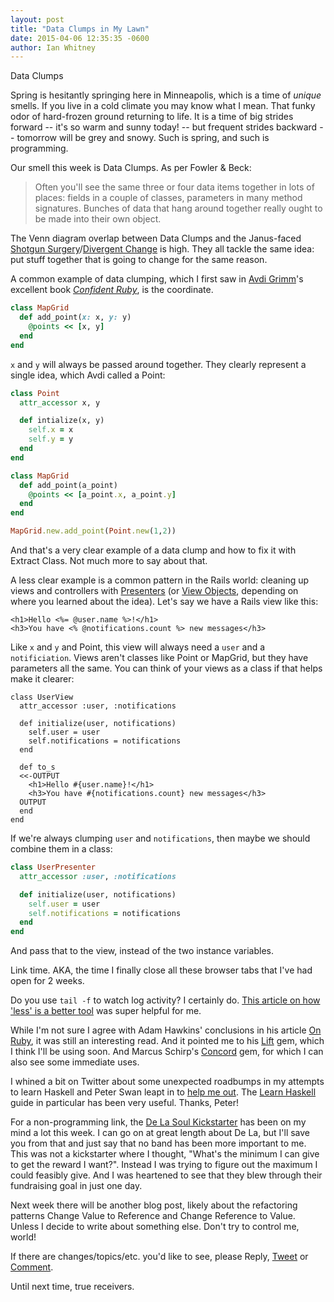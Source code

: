 ```yaml
---
layout: post
title: "Data Clumps in My Lawn"
date: 2015-04-06 12:35:35 -0600
author: Ian Whitney
---
```


Data Clumps

Spring is hesitantly springing here in Minneapolis, which is a time of _unique_ smells. If you live in a cold climate you may know what I mean. That funky odor of hard-frozen ground returning to life. It is a time of big strides forward -- it's so warm and sunny today! -- but frequent strides backward -- tomorrow will be grey and snowy. Such is spring, and such is programming.

Our smell this week is Data Clumps. As per Fowler & Beck:

> Often you'll see the same three or four data items together in lots of places: fields in a couple of classes, parameters in many method signatures. Bunches of data that hang around together really ought to be made into their own object.

The Venn diagram overlap between Data Clumps and the Janus-faced [Shotgun Surgery](http://tinyletter.com/ianwhitney/letters/shotgun-surgery-a-pretty-exciting-name-something-so-tedious)/[Divergent Change](http://tinyletter.com/ianwhitney/letters/divergent-change-a-smell-by-any-other-name) is high. They all tackle the same idea: put stuff together that is going to change for the same reason.

A common example of data clumping, which I first saw in [Avdi Grimm](http://about.avdi.org/)'s excellent book [_Confident Ruby_](http://www.confidentruby.com/), is the coordinate.

```ruby
class MapGrid
  def add_point(x: x, y: y)
    @points << [x, y]
  end
end
```

`x` and `y` will always be passed around together. They clearly represent a single idea, which Avdi called a Point:

```ruby
class Point
  attr_accessor x, y

  def intialize(x, y)
    self.x = x
    self.y = y
  end
end

class MapGrid
  def add_point(a_point)
    @points << [a_point.x, a_point.y]
  end
end

MapGrid.new.add_point(Point.new(1,2))
```

And that's a very clear example of a data clump and how to fix it with Extract Class. Not much more to say about that.

A less clear example is a common pattern in the Rails world: cleaning up views and controllers with [Presenters](http://blog.jayfields.com/2007/03/rails-presenter-pattern.html) (or [View Objects](http://blog.codeclimate.com/blog/2012/10/17/7-ways-to-decompose-fat-activerecord-models/), depending on where you learned about the idea). Let's say we have a Rails view like this:

```erb
<h1>Hello <%= @user.name %>!</h1>
<h3>You have <% @notifications.count %> new messages</h3>
```

Like `x` and `y` and Point, this view will always need a `user` and a `notificiation`. Views aren't classes like Point or MapGrid, but they have parameters all the same. You can think of your views as a class if that helps make it clearer:

```
class UserView
  attr_accessor :user, :notifications

  def initialize(user, notifications)
    self.user = user
    self.notifications = notifications
  end

  def to_s
  <<-OUTPUT
    <h1>Hello #{user.name}!</h1>
    <h3>You have #{notifications.count} new messages</h3>
  OUTPUT
  end
end
```

If we're always clumping `user` and `notifications`, then maybe we should combine them in a class:

```ruby
class UserPresenter
  attr_accessor :user, :notifications

  def initialize(user, notifications)
    self.user = user
    self.notifications = notifications
  end
end
```

And pass that to the view, instead of the two instance variables.

Link time. AKA, the time I finally close all these browser tabs that I've had open for 2 weeks.

Do you use `tail -f` to watch log activity? I certainly do. [This article on how 'less' is a better tool](http://www.brianstorti.com/stop-using-tail/) was super helpful for me.

While I'm not sure I agree with Adam Hawkins' conclusions in his article [On Ruby](http://hawkins.io/2015/03/on-ruby/), it was still an interesting read. And it pointed me to his [Lift](https://github.com/ahawkins/lift) gem, which I think I'll be using soon. And Marcus Schirp's [Concord](https://github.com/mbj/concord) gem, for which I can also see some immediate uses.

I whined a bit on Twitter about some unexpected roadbumps in my attempts to learn Haskell and Peter Swan leapt in to [help me out](https://twitter.com/pdswanII/status/580206789054107648). The [Learn Haskell](https://github.com/bitemyapp/learnhaskell) guide in particular has been very useful. Thanks, Peter!

For a non-programming link, the [De La Soul Kickstarter](https://www.kickstarter.com/projects/1519102394/de-la-souls-new-album) has been on my mind a lot this week. I can go on at great length about De La, but I'll save you from that and just say that no band has been more important to me. This was not a kickstarter where I thought, "What's the minimum I can give to get the reward I want?". Instead I was trying to figure out the maximum I could feasibly give. And I was heartened to see that they blew through their fundraising goal in just one day.

Next week there will be another blog post, likely about the refactoring patterns Change Value to Reference and Change Reference to Value. Unless I decide to write about something else. Don't try to control me, world!

If there are changes/topics/etc. you'd like to see, please Reply, [Tweet](https://twitter.com/iwhitney) or [Comment](https://github.com/IanWhitney/newsletter/pull/2).

Until next time, true receivers.
